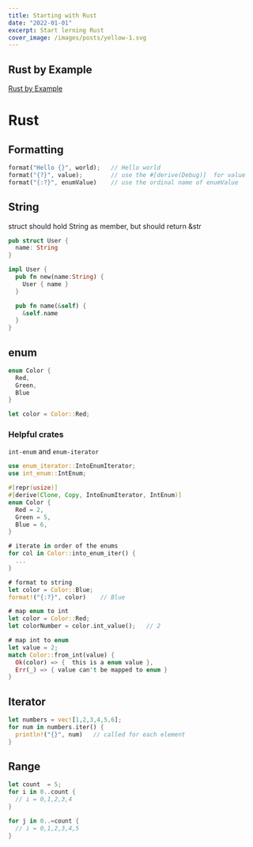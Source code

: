 ```yaml
---
title: Starting with Rust
date: "2022-01-01"
excerpt: Start lerning Rust
cover_image: /images/posts/yellow-1.svg
---
```


## Rust by Example

[Rust by Example](https://doc.rust-lang.org/rust-by-example/index.html)

# Rust

## Formatting

```rust
format("Hello {}", world);   // Hello world
format("{?}", value);        // use the #[derive(Debug)]  for value
format("{:?}", enumValue)    // use the ordinal name of enumValue
```

## String

struct should hold String as member, but should return &str

```rust
pub struct User {
  name: String
}

impl User {
  pub fn new(name:String) {
    User { name }
  }

  pub fn name(&self) {
    &self.name
  }
}
```

## enum

```rust
enum Color {
  Red,
  Green,
  Blue
}

let color = Color::Red;
```

### Helpful crates

`int-enum` and `enum-iterator`

```rust
use enum_iterator::IntoEnumIterator;
use int_enum::IntEnum;

#[repr(usize)]
#[derive(Clone, Copy, IntoEnumIterator, IntEnum)]
enum Color {
  Red = 2,
  Green = 5,
  Blue = 6,
}

# iterate in order of the enums
for col in Color::into_enum_iter() {
  ...
}

# format to string
let color = Color::Blue;
format!("{:?}", color)    // Blue

# map enum to int
let color = Color::Red;
let colorNumber = color.int_value();   // 2

# map int to enum
let value = 2;
match Color::from_int(value) {
  Ok(color) => {  this is a enum value },
  Err(_) => { value can't be mapped to enum }
}
```

## Iterator

```rust
let numbers = vec![1,2,3,4,5,6];
for num in numbers.iter() {
  println!("{}", num)   // called for each element
}
```

## Range

```rust
let count  = 5;
for i in 0..count {
  // i = 0,1,2,3,4
}

for j in 0..=count {
  // i = 0,1,2,3,4,5
}
```
